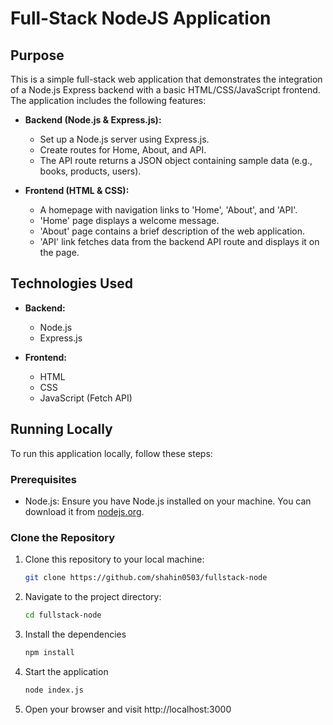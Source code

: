 # Full-Stack NodeJS Application

## Purpose

This is a simple full-stack web application that demonstrates the integration of a Node.js Express backend with a basic HTML/CSS/JavaScript frontend. The application includes the following features:

- **Backend (Node.js & Express.js):**
  - Set up a Node.js server using Express.js.
  - Create routes for Home, About, and API.
  - The API route returns a JSON object containing sample data (e.g., books, products, users).

- **Frontend (HTML & CSS):**
  - A homepage with navigation links to 'Home', 'About', and 'API'.
  - 'Home' page displays a welcome message.
  - 'About' page contains a brief description of the web application.
  - 'API' link fetches data from the backend API route and displays it on the page.

## Technologies Used

- **Backend:**
  - Node.js
  - Express.js

- **Frontend:**
  - HTML
  - CSS
  - JavaScript (Fetch API)

## Running Locally

To run this application locally, follow these steps:

### Prerequisites

- Node.js: Ensure you have Node.js installed on your machine. You can download it from [nodejs.org](https://nodejs.org/).

### Clone the Repository

1. Clone this repository to your local machine:

   ```bash
   git clone https://github.com/shahin0503/fullstack-node

2. Navigate to the project directory:

    ```bash
    cd fullstack-node

3. Install the dependencies

    ```bash
    npm install

4. Start the application

    ```bash
    node index.js

5. Open your browser and visit http://localhost:3000